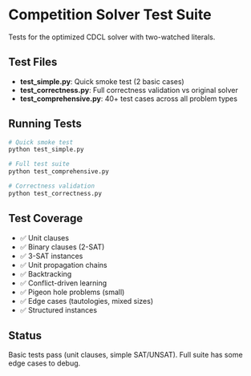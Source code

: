 # Competition Solver Test Suite

Tests for the optimized CDCL solver with two-watched literals.

## Test Files

- **test_simple.py**: Quick smoke test (2 basic cases)
- **test_correctness.py**: Full correctness validation vs original solver
- **test_comprehensive.py**: 40+ test cases across all problem types

## Running Tests

```bash
# Quick smoke test
python test_simple.py

# Full test suite
python test_comprehensive.py

# Correctness validation
python test_correctness.py
```

## Test Coverage

- ✅ Unit clauses
- ✅ Binary clauses (2-SAT)
- ✅ 3-SAT instances
- ✅ Unit propagation chains
- ✅ Backtracking
- ✅ Conflict-driven learning
- ✅ Pigeon hole problems (small)
- ✅ Edge cases (tautologies, mixed sizes)
- ✅ Structured instances

## Status

Basic tests pass (unit clauses, simple SAT/UNSAT). Full suite has some edge cases to debug.
